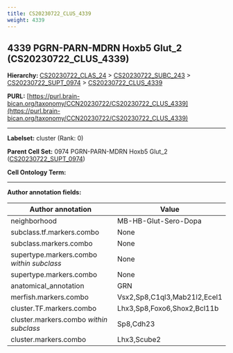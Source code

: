 ```yaml
---
title: CS20230722_CLUS_4339
weight: 4339
---
```

## 4339 PGRN-PARN-MDRN Hoxb5 Glut_2 (CS20230722_CLUS_4339)
<b>Hierarchy: </b>
[CS20230722_CLAS_24](../CS20230722_CLAS_24) >
[CS20230722_SUBC_243](../CS20230722_SUBC_243) >
[CS20230722_SUPT_0974](../CS20230722_SUPT_0974) >
[CS20230722_CLUS_4339](../CS20230722_CLUS_4339)

**PURL:** [https://purl.brain-bican.org/taxonomy/CCN20230722/CS20230722_CLUS_4339](https://purl.brain-bican.org/taxonomy/CCN20230722/CS20230722_CLUS_4339)

---


**Labelset:** cluster (Rank: 0)

**Parent Cell Set:** 0974 PGRN-PARN-MDRN Hoxb5 Glut_2 ([CS20230722_SUPT_0974](../CS20230722_SUPT_0974))



**Cell Ontology Term:** 

[MARKER GENES.]: #


---

[TRANSFERRED ANNOTATIONS.]: #


[AUTHOR ANNOTATION FIELDS.]: #


**Author annotation fields:**

| Author annotation | Value |
|-------------------|-------|
|neighborhood|MB-HB-Glut-Sero-Dopa|
|subclass.tf.markers.combo|None|
|subclass.markers.combo|None|
|supertype.markers.combo _within subclass_|None|
|supertype.markers.combo|None|
|anatomical_annotation|GRN|
|merfish.markers.combo|Vsx2,Sp8,C1ql3,Mab21l2,Ecel1|
|cluster.TF.markers.combo|Lhx3,Sp8,Foxo6,Shox2,Bcl11b|
|cluster.markers.combo _within subclass_|Sp8,Cdh23|
|cluster.markers.combo|Lhx3,Scube2|
